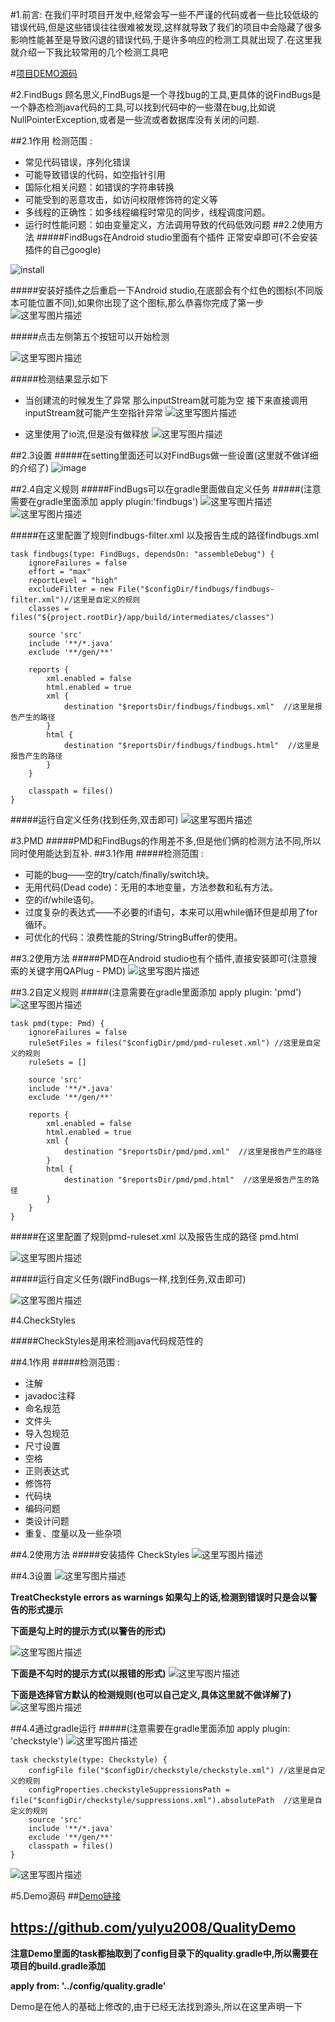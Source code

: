 #1.前言:
在我们平时项目开发中,经常会写一些不严谨的代码或者一些比较低级的错误代码,但是这些错误往往很难被发现,这样就导致了我们的项目中会隐藏了很多影响性能甚至是导致闪退的错误代码,于是许多响应的检测工具就出现了.在这里我就介绍一下我比较常用的几个检测工具吧

#[项目DEMO源码](https://github.com/yulyu2008/QualityDemo)

#2.FindBugs
顾名思义,FindBugs是一个寻找bug的工具,更具体的说FindBugs是一个静态检测java代码的工具,可以找到代码中的一些潜在bug,比如说NullPointerException,或者是一些流或者数据库没有关闭的问题.

##2.1作用
检测范围 :

- 常见代码错误，序列化错误
- 可能导致错误的代码，如空指针引用
- 国际化相关问题：如错误的字符串转换
- 可能受到的恶意攻击，如访问权限修饰符的定义等
- 多线程的正确性：如多线程编程时常见的同步，线程调度问题。
- 运行时性能问题：如由变量定义，方法调用导致的代码低效问题
##2.2使用方法
#####FindBugs在Android studio里面有个插件 正常安卓即可(不会安装插件的自己google)

![install](http://img.blog.csdn.net/20170210170252600?watermark/2/text/aHR0cDovL2Jsb2cuY3Nkbi5uZXQveXVseXU=/font/5a6L5L2T/fontsize/400/fill/I0JBQkFCMA==/dissolve/70/gravity/SouthEast)


#####安装好插件之后重启一下Android studio,在底部会有个红色的图标(不同版本可能位置不同),如果你出现了这个图标,那么恭喜你完成了第一步
![这里写图片描述](http://img.blog.csdn.net/20170210170643524?watermark/2/text/aHR0cDovL2Jsb2cuY3Nkbi5uZXQveXVseXU=/font/5a6L5L2T/fontsize/400/fill/I0JBQkFCMA==/dissolve/70/gravity/SouthEast)

#####点击左侧第五个按钮可以开始检测

![这里写图片描述](http://img.blog.csdn.net/20170210170925244?watermark/2/text/aHR0cDovL2Jsb2cuY3Nkbi5uZXQveXVseXU=/font/5a6L5L2T/fontsize/400/fill/I0JBQkFCMA==/dissolve/70/gravity/SouthEast)



#####检测结果显示如下

- 当创建流的时候发生了异常  那么inputStream就可能为空 接下来直接调用inputStream就可能产生空指针异常
![这里写图片描述](http://img.blog.csdn.net/20170210172157593?watermark/2/text/aHR0cDovL2Jsb2cuY3Nkbi5uZXQveXVseXU=/font/5a6L5L2T/fontsize/400/fill/I0JBQkFCMA==/dissolve/70/gravity/SouthEast)

- 这里使用了io流,但是没有做释放
![这里写图片描述](http://img.blog.csdn.net/20170210192533233?watermark/2/text/aHR0cDovL2Jsb2cuY3Nkbi5uZXQveXVseXU=/font/5a6L5L2T/fontsize/400/fill/I0JBQkFCMA==/dissolve/70/gravity/SouthEast)


##2.3设置
#####在setting里面还可以对FindBugs做一些设置(这里就不做详细的介绍了)
![image](http://img.blog.csdn.net/20170210192721918?watermark/2/text/aHR0cDovL2Jsb2cuY3Nkbi5uZXQveXVseXU=/font/5a6L5L2T/fontsize/400/fill/I0JBQkFCMA==/dissolve/70/gravity/SouthEast)

##2.4自定义规则
#####FindBugs可以在gradle里面做自定义任务
#####(注意需要在gradle里面添加 apply plugin:'findbugs')
![这里写图片描述](http://img.blog.csdn.net/20170210193228154?watermark/2/text/aHR0cDovL2Jsb2cuY3Nkbi5uZXQveXVseXU=/font/5a6L5L2T/fontsize/400/fill/I0JBQkFCMA==/dissolve/70/gravity/SouthEast)
![这里写图片描述](http://img.blog.csdn.net/20170210193347371?watermark/2/text/aHR0cDovL2Jsb2cuY3Nkbi5uZXQveXVseXU=/font/5a6L5L2T/fontsize/400/fill/I0JBQkFCMA==/dissolve/70/gravity/SouthEast)


#####在这里配置了规则findbugs-filter.xml  以及报告生成的路径findbugs.xml

	task findbugs(type: FindBugs, dependsOn: "assembleDebug") {
	    ignoreFailures = false
	    effort = "max"
	    reportLevel = "high"
	    excludeFilter = new File("$configDir/findbugs/findbugs-filter.xml")//这里是自定义的规则
	    classes = files("${project.rootDir}/app/build/intermediates/classes")
	
	    source 'src'
	    include '**/*.java'
	    exclude '**/gen/**'
	
	    reports {
	        xml.enabled = false
	        html.enabled = true
	        xml {
	            destination "$reportsDir/findbugs/findbugs.xml"  //这里是报告产生的路径
	        }
	        html {
	            destination "$reportsDir/findbugs/findbugs.html"  //这里是报告产生的路径
	        }
	    }
	
	    classpath = files()
	}

#####运行自定义任务(找到任务,双击即可)
![这里写图片描述](http://img.blog.csdn.net/20170210193614469?watermark/2/text/aHR0cDovL2Jsb2cuY3Nkbi5uZXQveXVseXU=/font/5a6L5L2T/fontsize/400/fill/I0JBQkFCMA==/dissolve/70/gravity/SouthEast)



#3.PMD
#####PMD和FindBugs的作用差不多,但是他们俩的检测方法不同,所以同时使用能达到互补.
##3.1作用
#####检测范围 :

- 可能的bug——空的try/catch/finally/switch块。
- 无用代码(Dead code)：无用的本地变量，方法参数和私有方法。
- 空的if/while语句。
- 过度复杂的表达式——不必要的if语句，本来可以用while循环但是却用了for循环。
- 可优化的代码：浪费性能的String/StringBuffer的使用。

##3.2使用方法
#####PMD在Android studio也有个插件,直接安装即可(注意搜索的关键字用QAPlug - PMD)
![这里写图片描述](http://img.blog.csdn.net/20170210193941974?watermark/2/text/aHR0cDovL2Jsb2cuY3Nkbi5uZXQveXVseXU=/font/5a6L5L2T/fontsize/400/fill/I0JBQkFCMA==/dissolve/70/gravity/SouthEast)

##3.2自定义规则
#####(注意需要在gradle里面添加 apply plugin: 'pmd')
![这里写图片描述](http://img.blog.csdn.net/20170210193228154?watermark/2/text/aHR0cDovL2Jsb2cuY3Nkbi5uZXQveXVseXU=/font/5a6L5L2T/fontsize/400/fill/I0JBQkFCMA==/dissolve/70/gravity/SouthEast)



	task pmd(type: Pmd) {
	    ignoreFailures = false
	    ruleSetFiles = files("$configDir/pmd/pmd-ruleset.xml") //这里是自定义的规则
	    ruleSets = []
	
	    source 'src'
	    include '**/*.java'
	    exclude '**/gen/**'
	
	    reports {
	        xml.enabled = false
	        html.enabled = true
	        xml {
	            destination "$reportsDir/pmd/pmd.xml"  //这里是报告产生的路径
	        }
	        html {
	            destination "$reportsDir/pmd/pmd.html"  //这里是报告产生的路径
	        }
	    }
	}
#####在这里配置了规则pmd-ruleset.xml  以及报告生成的路径 pmd.html

![这里写图片描述](http://img.blog.csdn.net/20170210194154925)



#####运行自定义任务(跟FindBugs一样,找到任务,双击即可)

![这里写图片描述](http://img.blog.csdn.net/20170210194323332)




#4.CheckStyles

#####CheckStyles是用来检测java代码规范性的

##4.1作用
#####检测范围 :

- 注解
- javadoc注释
- 命名规范
- 文件头
- 导入包规范
- 尺寸设置
- 空格
- 正则表达式
- 修饰符
- 代码块
- 编码问题
- 类设计问题
- 重复、度量以及一些杂项

##4.2使用方法
#####安装插件 CheckStyles
![这里写图片描述](http://img.blog.csdn.net/20170210194537521)

##4.3设置
![这里写图片描述](http://img.blog.csdn.net/20170210194607927)

**TreatCheckstyle errors as warnings  如果勾上的话,检测到错误时只是会以警告的形式提示**

**下面是勾上时的提示方式(以警告的形式)**

![这里写图片描述](http://img.blog.csdn.net/20170210194737288)

**下面是不勾时的提示方式(以报错的形式)**
![这里写图片描述](http://img.blog.csdn.net/20170210194935473)



**下面是选择官方默认的检测规则(也可以自己定义,具体这里就不做详解了)**
![这里写图片描述](http://img.blog.csdn.net/20170210195148867)


##4.4通过gradle运行
#####(注意需要在gradle里面添加 apply plugin: 'checkstyle')
![这里写图片描述](http://img.blog.csdn.net/20170210193228154?watermark/2/text/aHR0cDovL2Jsb2cuY3Nkbi5uZXQveXVseXU=/font/5a6L5L2T/fontsize/400/fill/I0JBQkFCMA==/dissolve/70/gravity/SouthEast)

	task checkstyle(type: Checkstyle) {
	    configFile file("$configDir/checkstyle/checkstyle.xml") //这里是自定义的规则
	    configProperties.checkstyleSuppressionsPath = file("$configDir/checkstyle/suppressions.xml").absolutePath  //这里是自定义的规则
	    source 'src'
	    include '**/*.java'
	    exclude '**/gen/**'
	    classpath = files()
	}

![这里写图片描述](http://img.blog.csdn.net/20170210195248899)



#5.Demo源码
##[Demo链接](https://github.com/yulyu2008/QualityDemo) 
## https://github.com/yulyu2008/QualityDemo

**注意Demo里面的task都抽取到了config目录下的quality.gradle中,所以需要在项目的build.gradle添加**

**apply from: '../config/quality.gradle'**


Demo是在他人的基础上修改的,由于已经无法找到源头,所以在这里声明一下

